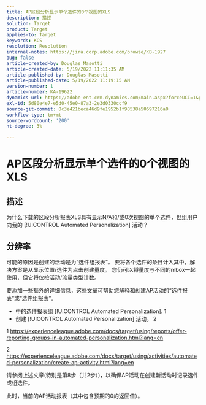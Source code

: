 ```yaml
---
title: AP区段分析显示单个选件的0个视图的XLS
description: 描述
solution: Target
product: Target
applies-to: Target
keywords: KCS
resolution: Resolution
internal-notes: https://jira.corp.adobe.com/browse/KB-1927
bug: false
article-created-by: Douglas Masotti
article-created-date: 5/19/2022 11:11:35 AM
article-published-by: Douglas Masotti
article-published-date: 5/19/2022 11:19:15 AM
version-number: 1
article-number: KA-19622
dynamics-url: https://adobe-ent.crm.dynamics.com/main.aspx?forceUCI=1&pagetype=entityrecord&etn=knowledgearticle&id=b14ad66f-64d7-ec11-a7b5-000d3a3add22
exl-id: 5d80e4e7-e5d0-45e0-87a3-2e3d0330ccf9
source-git-commit: 0c3e421beca46d9fe1952b1f98538a50697216a0
workflow-type: tm+mt
source-wordcount: '200'
ht-degree: 3%

---
```


# AP区段分析显示单个选件的0个视图的XLS

## 描述


为什么下载的区段分析报表XLS具有显示N/A和/或0次视图的单个选件，但组用户向我的 [!UICONTROL Automated Personalization] 活动？


## 分辨率


可能的原因是创建的活动是为“选件组报表”。 要将各个选件的条目计入其中，解决方案是从显示位置/选件为点击创建量度。 您仍可以将量度与不同的mbox一起使用，但它将仅按活动/流量类型计数。

要添加一些额外的详细信息，这些文章可帮助您解释和创建AP活动的“选件报表”或“选件组报表”。
- 中的选件报表组 [!UICONTROL Automated Personalization]. 1
- 创建 [!UICONTROL Automated Personalization] 活动。 2

1 https://experienceleague.adobe.com/docs/target/using/reports/offer-reporting-groups-in-automated-personalization.html?lang=en

2 https://experienceleague.adobe.com/docs/target/using/activities/automated-personalization/create-ap-activity.html?lang=en

请参阅上述文章(特别是第8步（共2步）)，以确保AP活动在创建新活动时记录选件或组选件。

此时，当前的AP活动报表（其中包含预期的0的返回值）。
